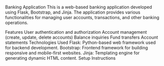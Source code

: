 Banking Application
This is a web-based banking application developed using Flask, Bootstrap, and Jinja. The application provides various functionalities for managing user accounts, transactions, and other banking operations.

Features
User authentication and authorization
Account management (create, update, delete accounts)
Balance inquiries
Fund transfers
Account statements
Technologies Used
Flask: Python-based web framework used for backend development.
Bootstrap: Frontend framework for building responsive and mobile-first websites.
Jinja: Templating engine for generating dynamic HTML content.
Setup Instructions
